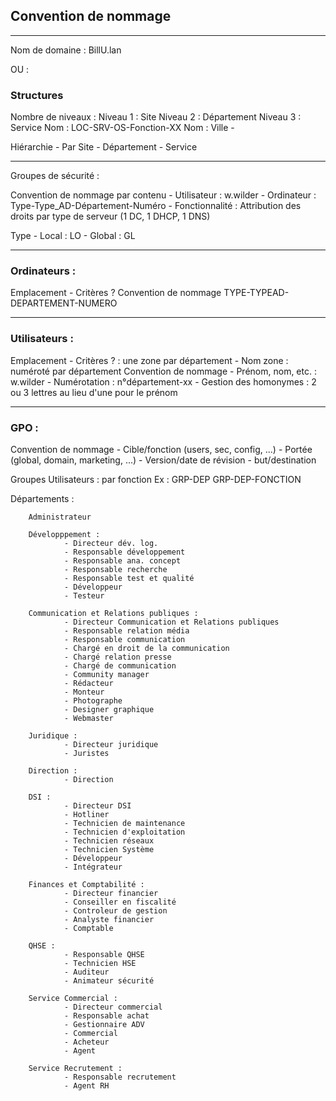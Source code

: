 ## Convention de nommage
<HR>
  Nom de domaine : BillU.lan

OU :

  ### Structures 
  
  Nombre de niveaux : 
              Niveau 1 : Site
              Niveau 2 : Département
              Niveau 3 : Service
       Nom : LOC-SRV-OS-Fonction-XX
       Nom : Ville -

  Hiérarchie
      - Par Site - Département - Service
<HR>

Groupes de sécurité :

  Convention de nommage par contenu
    - Utilisateur : w.wilder
    - Ordinateur : Type-Type_AD-Département-Numéro
    - Fonctionnalité : Attribution des droits par type de serveur (1 DC, 1 DHCP, 1 DNS)

  Type
    - Local : LO
    - Global : GL
<HR>

### Ordinateurs :

  Emplacement
        - Critères ?
  Convention de nommage
        TYPE-TYPEAD-DEPARTEMENT-NUMERO
<HR>

### Utilisateurs :

  Emplacement
        - Critères ? : une zone par département
        - Nom zone : numéroté par département
  Convention de nommage
        - Prénom, nom, etc. : w.wilder
        - Numérotation : n°département-xx
        - Gestion des homonymes : 2 ou 3 lettres au lieu d'une pour le prénom
<HR>

### GPO : 

  Convention de nommage
        - Cible/fonction (users, sec, config, ...)
        - Portée (global, domain, marketing, ...)
        - Version/date de révision
        - but/destination

Groupes Utilisateurs : par fonction
Ex : GRP-DEP
     GRP-DEP-FONCTION
  
  Départements :

        Administrateur

        Développpement : 
                - Directeur dév. log.
                - Responsable développement
                - Responsable ana. concept
                - Responsable recherche
                - Responsable test et qualité
                - Développeur
                - Testeur

        Communication et Relations publiques :
                - Directeur Communication et Relations publiques
                - Responsable relation média
                - Responsable communication
                - Chargé en droit de la communication
                - Chargé relation presse
                - Chargé de communication
                - Community manager
                - Rédacteur
                - Monteur
                - Photographe
                - Designer graphique
                - Webmaster

        Juridique :
                - Directeur juridique
                - Juristes

        Direction :
                - Direction

        DSI : 
                - Directeur DSI
                - Hotliner
                - Technicien de maintenance
                - Technicien d'exploitation
                - Technicien réseaux
                - Technicien Système
                - Développeur
                - Intégrateur

        Finances et Comptabilité :
                - Directeur financier
                - Conseiller en fiscalité
                - Controleur de gestion
                - Analyste financier
                - Comptable

        QHSE :
                - Responsable QHSE
                - Technicien HSE
                - Auditeur
                - Animateur sécurité

        Service Commercial :
                - Directeur commercial
                - Responsable achat
                - Gestionnaire ADV
                - Commercial
                - Acheteur
                - Agent

        Service Recrutement :
                - Responsable recrutement
                - Agent RH
